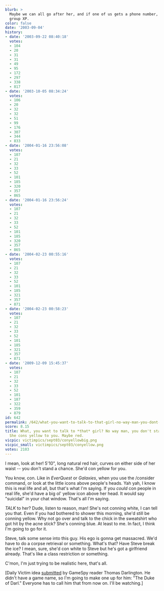 ```yaml
---
blurb: >
  Maybe we can all go after her, and if one of us gets a phone number, we all get
  group XP.
color: false
date: '2003-09-04'
history:
- date: '2003-09-22 08:40:18'
  votes:
  - 104
  - 20
  - 31
  - 31
  - 49
  - 95
  - 172
  - 297
  - 338
  - 817
- date: '2003-10-05 08:34:24'
  votes:
  - 106
  - 20
  - 32
  - 32
  - 51
  - 99
  - 176
  - 307
  - 344
  - 833
- date: '2004-01-16 23:56:08'
  votes:
  - 107
  - 21
  - 32
  - 33
  - 52
  - 101
  - 185
  - 320
  - 357
  - 865
- date: '2004-01-16 23:56:24'
  votes:
  - 107
  - 21
  - 32
  - 33
  - 52
  - 101
  - 185
  - 320
  - 357
  - 865
- date: '2004-02-23 00:55:16'
  votes:
  - 107
  - 21
  - 32
  - 33
  - 52
  - 101
  - 185
  - 321
  - 357
  - 871
- date: '2004-02-23 00:58:23'
  votes:
  - 107
  - 21
  - 32
  - 33
  - 52
  - 101
  - 185
  - 321
  - 357
  - 871
- date: '2009-12-09 15:45:37'
  votes:
  - 107
  - 21
  - 32
  - 33
  - 52
  - 101
  - 187
  - 322
  - 359
  - 879
id: 642
permalink: /642/what-you-want-to-talk-to-that-girl-no-way-man-you-dont-stand-a-chance-she-cons-yellow-to-you-maybe-red/
score: 8.15
title: What, you want to talk to *that* girl? No way man, you don't stand a chance.
  She cons yellow to you. Maybe red.
vicpic: victimpics/sept03/conyellowbig.png
vicpic_small: victimpics/sept03/conyellow.png
votes: 2103
---
```


I mean, look at her! 5'10", long natural red hair, curves on either side
of her waist -- you don't stand a chance. She'd con yellow for you.

You know, con. Like in *EverQuest* or *Galaxies*, when you use the
/consider command, or look at the little icons above people's heads. Yah
yah, I know this is real life and all, but that's what I'm saying. If
you *could* con people in real life, she'd have a big ol' yellow icon
above her head. It would say "suicidal" in your chat window. That's all
I'm saying.

*TALK* to her? Dude, listen to reason, man! She's not conning white, I
can tell you that. Even if you had bothered to shower this morning,
she'd still be conning yellow. Why not go over and talk to the chick in
the sweatshirt who got hit by the acne stick? She's conning blue. At
least to me. In fact, I think I'm going to go for it.

Steve, talk some sense into this guy. His ego is gonna get massacred.
We'd have to do a corpse retrieval or something. What's that? Have Steve
break the ice? I mean, sure, she'd con white to Steve but he's got a
girlfriend already. That's like a class restriction or something.

C'mon, I'm just trying to be realistic here, that's all.

\[Daily Victim idea
[submitted](http://web.archive.org/web/20030904000000/http://feedback.gamespy.com/)
by GameSpy reader Thomas Darlington. He didn't have a game name, so I'm
going to make one up for him: "The Duke of Darl." Everyone has to call
him that from now on. I'll be watching.\]